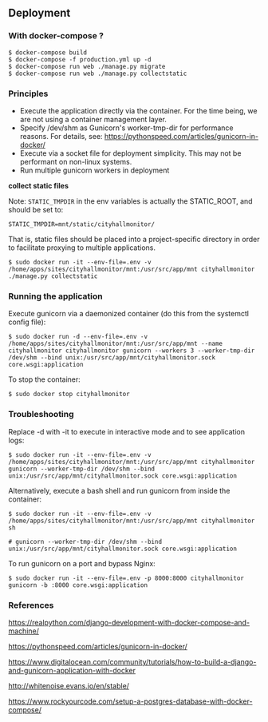 ## Deployment

### With docker-compose ?

```
$ docker-compose build
$ docker-compose -f production.yml up -d
$ docker-compose run web ./manage.py migrate
$ docker-compose run web ./manage.py collectstatic
```

### Principles

 * Execute the application directly via the container. For the time being, we are not using a container management layer.
 * Specify /dev/shm as Gunicorn's worker-tmp-dir for performance reasons. For details, see: https://pythonspeed.com/articles/gunicorn-in-docker/
 * Execute via a socket file for deployment simplicity. This may not be performant on non-linux systems.
 * Run multiple gunicorn workers in deployment


**collect static files**

Note: `STATIC_TMPDIR` in the env variables is actually the STATIC_ROOT, and should be set to:

```
STATIC_TMPDIR=mnt/static/cityhallmonitor/
```

That is, static files should be placed into a project-specific directory in order to facilitate proxying to multiple applications.

```
$ sudo docker run -it --env-file=.env -v /home/apps/sites/cityhallmonitor/mnt:/usr/src/app/mnt cityhallmonitor ./manage.py collectstatic
```

### Running the application

Execute gunicorn via a daemonized container (do this from the systemctl config file):

```
$ sudo docker run -d --env-file=.env -v /home/apps/sites/cityhallmonitor/mnt:/usr/src/app/mnt --name cityhallmonitor cityhallmonitor gunicorn --workers 3 --worker-tmp-dir /dev/shm --bind unix:/usr/src/app/mnt/cityhallmonitor.sock core.wsgi:application
```

To stop the container:

```
$ sudo docker stop cityhallmonitor
```

### Troubleshooting

Replace -d with -it to execute in interactive mode and to see application logs:

```
$ sudo docker run -it --env-file=.env -v /home/apps/sites/cityhallmonitor/mnt:/usr/src/app/mnt cityhallmonitor gunicorn --worker-tmp-dir /dev/shm --bind unix:/usr/src/app/mnt/cityhallmonitor.sock core.wsgi:application
```

Alternatively, execute a bash shell and run gunicorn from inside the container:

```
$ sudo docker run -it --env-file=.env -v /home/apps/sites/cityhallmonitor/mnt:/usr/src/app/mnt cityhallmonitor sh

# gunicorn --worker-tmp-dir /dev/shm --bind unix:/usr/src/app/mnt/cityhallmonitor.sock core.wsgi:application
```

To run gunicorn on a port and bypass Nginx:

```
$ sudo docker run -it --env-file=.env -p 8000:8000 cityhallmonitor gunicorn -b :8000 core.wsgi:application
```

### References

https://realpython.com/django-development-with-docker-compose-and-machine/

https://pythonspeed.com/articles/gunicorn-in-docker/

https://www.digitalocean.com/community/tutorials/how-to-build-a-django-and-gunicorn-application-with-docker

http://whitenoise.evans.io/en/stable/

https://www.rockyourcode.com/setup-a-postgres-database-with-docker-compose/
